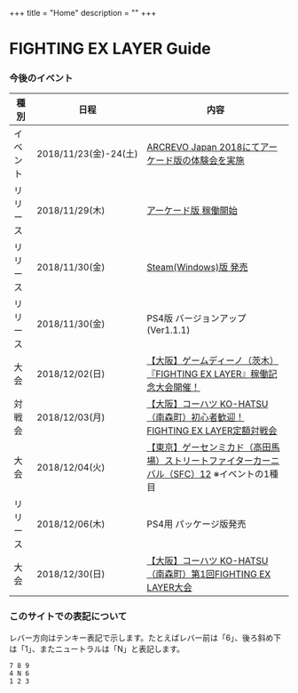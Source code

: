 +++
title = "Home"
description = ""
+++

# FIGHTING EX LAYER Guide

### 今後のイベント

|種別|日程|内容|
|----|----|----|
|イベント|2018/11/23(金)-24(土)|[ARCREVO Japan 2018にてアーケード版の体験会を実施](https://www.arcsystemworks.jp/arc-revo/2018/arcrevojp/guide/)|
|リリース|2018/11/29(木)|[アーケード版 稼働開始](https://www.taito.co.jp/arc/news/3524)|
|リリース|2018/11/30(金)|[Steam(Windows)版 発売](https://store.steampowered.com/app/871200/FIGHTING_EX_LAYER/)|
|リリース|2018/11/30(金)|PS4版 バージョンアップ (Ver1.1.1)|
|大会|2018/12/02(日)|[【大阪】ゲームディーノ（茨木）『FIGHTING EX LAYER』稼働記念大会開催！](http://blog.livedoor.jp/game_dino/archives/54472011.html)|
|対戦会|2018/12/03(月)|[【大阪】コーハツ KO-HATSU（南森町）初心者歓迎！FIGHTING EX LAYER定額対戦会](http://www.ko-hatsu.com/event.htm#fexl)|
|大会|2018/12/04(火)|[【東京】ゲーセンミカド（高田馬場）ストリートファイターカーニバル（SFC）12](http://sp.ch.nicovideo.jp/mikadogame/blomaga/ar1699549) ※イベントの1種目|
|リリース|2018/12/06(木)|PS4用 パッケージ版発売|
|大会|2018/12/30(日)|[【大阪】コーハツ KO-HATSU（南森町）第1回FIGHTING EX LAYER大会](http://www.ko-hatsu.com/event.htm#fexl)|

### このサイトでの表記について

レバー方向はテンキー表記で示します。たとえばレバー前は「6」、後ろ斜め下は「1」、またニュートラルは「N」と表記します。
```
7 8 9
4 N 6
1 2 3
```
